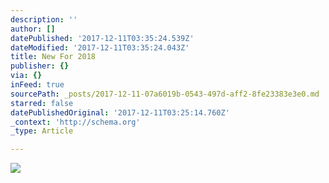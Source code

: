 ```yaml
---
description: ''
author: []
datePublished: '2017-12-11T03:35:24.539Z'
dateModified: '2017-12-11T03:35:24.043Z'
title: New For 2018
publisher: {}
via: {}
inFeed: true
sourcePath: _posts/2017-12-11-07a6019b-0543-497d-aff2-8fe23383e3e0.md
starred: false
datePublishedOriginal: '2017-12-11T03:25:14.760Z'
_context: 'http://schema.org'
_type: Article

---
```

![](https://the-grid-user-content.s3-us-west-2.amazonaws.com/9583d11c-00f4-4d80-b77f-bd52f9363808.jpg)